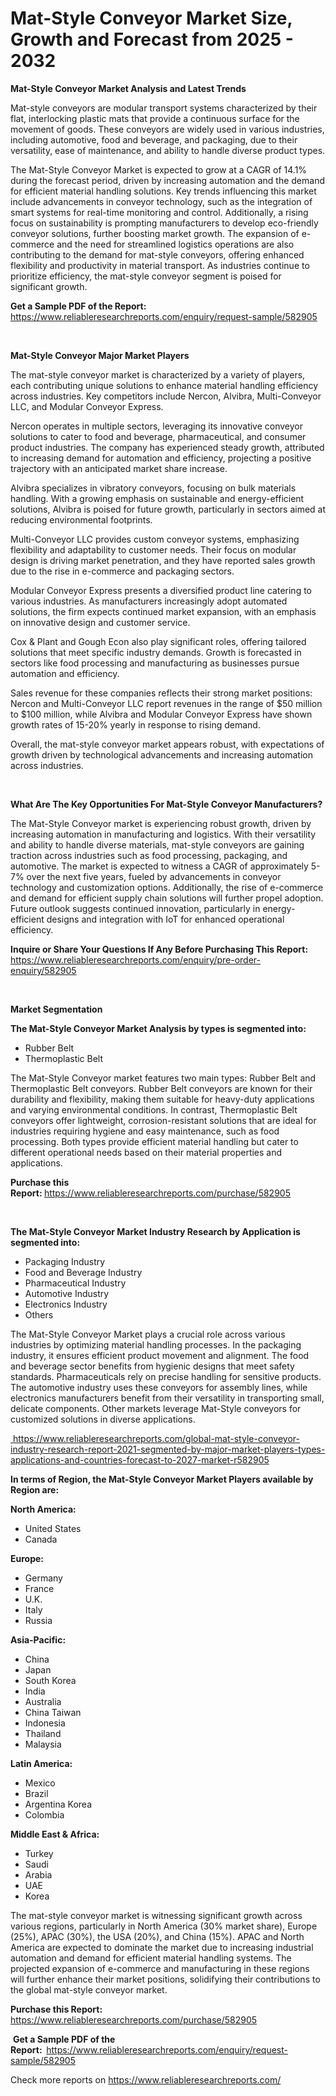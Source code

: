 <p><h1>Mat-Style Conveyor Market Size, Growth and Forecast from 2025 - 2032</h1></p><p><strong>Mat-Style Conveyor Market Analysis and Latest Trends</strong></p>
<p><p>Mat-style conveyors are modular transport systems characterized by their flat, interlocking plastic mats that provide a continuous surface for the movement of goods. These conveyors are widely used in various industries, including automotive, food and beverage, and packaging, due to their versatility, ease of maintenance, and ability to handle diverse product types.</p><p>The Mat-Style Conveyor Market is expected to grow at a CAGR of 14.1% during the forecast period, driven by increasing automation and the demand for efficient material handling solutions. Key trends influencing this market include advancements in conveyor technology, such as the integration of smart systems for real-time monitoring and control. Additionally, a rising focus on sustainability is prompting manufacturers to develop eco-friendly conveyor solutions, further boosting market growth. The expansion of e-commerce and the need for streamlined logistics operations are also contributing to the demand for mat-style conveyors, offering enhanced flexibility and productivity in material transport. As industries continue to prioritize efficiency, the mat-style conveyor segment is poised for significant growth.</p></p>
<p><strong>Get a Sample PDF of the Report:&nbsp;</strong> <a href="https://www.reliableresearchreports.com/enquiry/request-sample/582905?utm_campaign=2937&utm_medium=2&utm_source=Github&utm_content=ia&utm_term=23032025&utm_id=mat-style-conveyor">https://www.reliableresearchreports.com/enquiry/request-sample/582905</a></p>
<p>&nbsp;</p>
<p><strong>Mat-Style Conveyor Major Market Players</strong></p>
<p><p>The mat-style conveyor market is characterized by a variety of players, each contributing unique solutions to enhance material handling efficiency across industries. Key competitors include Nercon, Alvibra, Multi-Conveyor LLC, and Modular Conveyor Express.</p><p>Nercon operates in multiple sectors, leveraging its innovative conveyor solutions to cater to food and beverage, pharmaceutical, and consumer product industries. The company has experienced steady growth, attributed to increasing demand for automation and efficiency, projecting a positive trajectory with an anticipated market share increase.</p><p>Alvibra specializes in vibratory conveyors, focusing on bulk materials handling. With a growing emphasis on sustainable and energy-efficient solutions, Alvibra is poised for future growth, particularly in sectors aimed at reducing environmental footprints.</p><p>Multi-Conveyor LLC provides custom conveyor systems, emphasizing flexibility and adaptability to customer needs. Their focus on modular design is driving market penetration, and they have reported sales growth due to the rise in e-commerce and packaging sectors.</p><p>Modular Conveyor Express presents a diversified product line catering to various industries. As manufacturers increasingly adopt automated solutions, the firm expects continued market expansion, with an emphasis on innovative design and customer service.</p><p>Cox & Plant and Gough Econ also play significant roles, offering tailored solutions that meet specific industry demands. Growth is forecasted in sectors like food processing and manufacturing as businesses pursue automation and efficiency.</p><p>Sales revenue for these companies reflects their strong market positions: Nercon and Multi-Conveyor LLC report revenues in the range of $50 million to $100 million, while Alvibra and Modular Conveyor Express have shown growth rates of 15-20% yearly in response to rising demand.</p><p>Overall, the mat-style conveyor market appears robust, with expectations of growth driven by technological advancements and increasing automation across industries.</p></p>
<p>&nbsp;</p>
<p><strong>What Are The Key Opportunities For Mat-Style Conveyor Manufacturers?</strong></p>
<p><p>The Mat-Style Conveyor market is experiencing robust growth, driven by increasing automation in manufacturing and logistics. With their versatility and ability to handle diverse materials, mat-style conveyors are gaining traction across industries such as food processing, packaging, and automotive. The market is expected to witness a CAGR of approximately 5-7% over the next five years, fueled by advancements in conveyor technology and customization options. Additionally, the rise of e-commerce and demand for efficient supply chain solutions will further propel adoption. Future outlook suggests continued innovation, particularly in energy-efficient designs and integration with IoT for enhanced operational efficiency.</p></p>
<p><strong>Inquire or Share Your Questions If Any Before Purchasing This Report:</strong> <a href="https://www.reliableresearchreports.com/enquiry/pre-order-enquiry/582905?utm_campaign=2937&utm_medium=2&utm_source=Github&utm_content=ia&utm_term=23032025&utm_id=mat-style-conveyor">https://www.reliableresearchreports.com/enquiry/pre-order-enquiry/582905</a></p>
<p>&nbsp;</p>
<p><strong>Market Segmentation</strong></p>
<p><strong>The Mat-Style Conveyor Market Analysis by types is segmented into:</strong></p>
<p><ul><li>Rubber Belt</li><li>Thermoplastic Belt</li></ul></p>
<p><p>The Mat-Style Conveyor market features two main types: Rubber Belt and Thermoplastic Belt conveyors. Rubber Belt conveyors are known for their durability and flexibility, making them suitable for heavy-duty applications and varying environmental conditions. In contrast, Thermoplastic Belt conveyors offer lightweight, corrosion-resistant solutions that are ideal for industries requiring hygiene and easy maintenance, such as food processing. Both types provide efficient material handling but cater to different operational needs based on their material properties and applications.</p></p>
<p><strong>Purchase this Report:&nbsp;</strong><a href="https://www.reliableresearchreports.com/purchase/582905?utm_campaign=2937&utm_medium=2&utm_source=Github&utm_content=ia&utm_term=23032025&utm_id=mat-style-conveyor">https://www.reliableresearchreports.com/purchase/582905</a></p>
<p>&nbsp;</p>
<p><strong>The Mat-Style Conveyor Market Industry Research by Application is segmented into:</strong></p>
<p><ul><li>Packaging Industry</li><li>Food and Beverage Industry</li><li>Pharmaceutical Industry</li><li>Automotive Industry</li><li>Electronics Industry</li><li>Others</li></ul></p>
<p><p>The Mat-Style Conveyor Market plays a crucial role across various industries by optimizing material handling processes. In the packaging industry, it ensures efficient product movement and alignment. The food and beverage sector benefits from hygienic designs that meet safety standards. Pharmaceuticals rely on precise handling for sensitive products. The automotive industry uses these conveyors for assembly lines, while electronics manufacturers benefit from their versatility in transporting small, delicate components. Other markets leverage Mat-Style conveyors for customized solutions in diverse applications.</p></p>
<p><a href="https://www.reliableresearchreports.com/global-mat-style-conveyor-industry-research-report-2021-segmented-by-major-market-players-types-applications-and-countries-forecast-to-2027-market-r582905?utm_campaign=2937&utm_medium=2&utm_source=Github&utm_content=ia&utm_term=23032025&utm_id=mat-style-conveyor">&nbsp;https://www.reliableresearchreports.com/global-mat-style-conveyor-industry-research-report-2021-segmented-by-major-market-players-types-applications-and-countries-forecast-to-2027-market-r582905</a></p>
<p><strong>In terms of Region, the Mat-Style Conveyor Market Players available by Region are:</strong></p>
<p>
    <p> <strong> North America: </strong>
        <ul>
            <li>United States</li>
            <li>Canada</li>
        </ul>
        </p> 
    <p> <strong> Europe: </strong>
        <ul>
            <li>Germany</li>
            <li>France</li>
            <li>U.K.</li>
            <li>Italy</li>
            <li>Russia</li>
        </ul>
        </p> 
    <p> <strong> Asia-Pacific: </strong>
        <ul>
            <li>China</li>
            <li>Japan</li>
            <li>South Korea</li>
            <li>India</li>
            <li>Australia</li>
            <li>China Taiwan</li>
            <li>Indonesia</li>
            <li>Thailand</li>
            <li>Malaysia</li>
        </ul>
        </p> 
    <p> <strong> Latin America: </strong>
        <ul>
            <li>Mexico</li>
            <li>Brazil</li>
            <li>Argentina Korea</li>
            <li>Colombia</li>
        </ul>
        </p> 
    <p> <strong> Middle East & Africa: </strong>
        <ul>
            <li>Turkey</li>
            <li>Saudi</li>
            <li>Arabia</li>
            <li>UAE</li>
            <li>Korea</li>
        </ul>
    </p>
    </p>
<p><p>The mat-style conveyor market is witnessing significant growth across various regions, particularly in North America (30% market share), Europe (25%), APAC (30%), the USA (20%), and China (15%). APAC and North America are expected to dominate the market due to increasing industrial automation and demand for efficient material handling systems. The projected expansion of e-commerce and manufacturing in these regions will further enhance their market positions, solidifying their contributions to the global mat-style conveyor market.</p></p>
<p><strong>Purchase this Report: </strong><a href="https://www.reliableresearchreports.com/purchase/582905?utm_campaign=2937&utm_medium=2&utm_source=Github&utm_content=ia&utm_term=23032025&utm_id=mat-style-conveyor">https://www.reliableresearchreports.com/purchase/582905</a></p>
<p>&nbsp;<strong>Get a Sample PDF of the Report:&nbsp;&nbsp;</strong><a href="https://www.reliableresearchreports.com/enquiry/request-sample/582905?utm_campaign=2937&utm_medium=2&utm_source=Github&utm_content=ia&utm_term=23032025&utm_id=mat-style-conveyor">https://www.reliableresearchreports.com/enquiry/request-sample/582905</a></p>
<p><strong></strong></p>
<p>Check more reports on <a href="https://www.reliableresearchreports.com/?utm_campaign=2937&utm_medium=2&utm_source=Github&utm_content=ia&utm_term=23032025&utm_id=mat-style-conveyor">https://www.reliableresearchreports.com/</a></p>